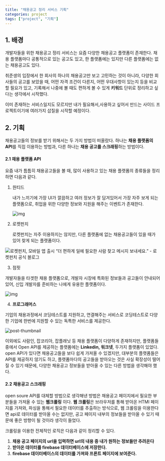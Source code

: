 ```yaml
---
title: "채용공고 정리 서비스 기획"
categories: project
tags: ["project", "기획"]
---
```


## 1. 배경

개발자들을 위한 채용공고 정리 서비스는 요즘 다양한 채용공고 플랫폼이 존재한다. 채용 플랫폼마다 공통적으로 있는 공고도 있고, 한 플랫폼에는 있지만 다른 플랫폼에는 없는 채용공고도 있다.

취준생의 입장에서 한 회사의 하나의 채용공고만 보고 고민하는 것이 아니라, 다양한 회사들의 공고를 보았을 때, 어떤 자격 조건이 다른지, 어떤 우대사항이 있는지 등을 비교할 필요가 있고, 기록해서 나중에 볼 때도 편하게 볼 수 있게 <b>키워드</b> 단위로 정리하고 싶다는 생각에서 시작했다.

이미 존재하는 서비스일지도 모르지만 내가 필요해서,사용하고 싶어서 만드는 사이드 프로젝트이기에 여러가지 삽질을 시작할 예정이다.

## 2. 기획

채용공고들의 정보를 받기 위해서는 두 가지 방법이 떠올랐다. 하나는 <b>채용 플랫폼의 API</b>를 직접 이용하는 방법과, 다른 하나는 <b>채용 공고를 스크래핑</b>하는 방법이다.

#### 2.1 채용 플랫폼 API

요즘 내가 틈틈히 채용공고들을 볼 때, 많이 사용하고 있는 채용 플랫폼의 종류들을 정리하면 다음과 같다.

1. 원티드

   내가 느끼기에 가장 UI가 깔끔하고 여러 정보가 잘 담겨있어서 가장 자주 보게 되는 플랫폼으로, 취업을 위한 다양한 정보와 지원을 해주는 이벤트가 존재한다.

   ![img](https://blog.kakaocdn.net/dn/br7AFo/btrc9d7Zpzo/a5BnKsDB3Vltlp06x3oZlK/img.png)

2. 로켓펀치

   로켓펀치는 자주 이용하지는 않지만, 다른 플랫폼에 없는 채용공고들이 있을 때가 있어 찾게 되는 플랫폼이다.
   
   

![로켓펀치, 모바일 앱 출시 “더 편하게 일에 필요한 사람 찾고 메시지 보내세요.” - 로켓펀치 공식 블로그](https://blog.rocketpunch.com/wp-content/uploads/2020/03/%EB%A1%9C%EC%BC%93%ED%8E%80%EC%B9%98_%EC%95%B1%EC%B6%9C%EC%8B%9C1.jpg)



3. 점핏

개발자들을 타겟한 채용 플랫폼으로, 개발자 시장에 특화된 정보들과 공고들이 안내되어 있어, 신입 개발자를 준비하는 나에게 유용한 플랫폼이다.

![img](https://image.edaily.co.kr/images/photo/files/NP/S/2021/03/PS21030500386.jpg)



4. **프로그래머스**

 기업의 채용과정에서 코딩테스트를 지원하고, 연결해주는 서비스로 코딩테스트로 다양한 기업에 한번에 지원할 수 있는 독특한 서비스를 제공한다.

![post-thumbnail](https://velog.velcdn.com/images/dev-redo/post/3eac3adc-518e-4f37-a329-9e0053080a44/image.jpg)

이외에도 사람인, 잡코리아, 잡플래닛 등 채용 플랫폼이 다양하게 존재하지만, 플랫폼들 중에서 Open API를 제공하는 플랫폼에는 **Linkedin, 워크넷**, 두가지 플랫폼이 있었다. open API가 있다면 채용공고들을 보다 쉽게 가져올 수 있겠지만, 대부분의 플랫폼들은 API를 제공하지 않기도 하고, 플랫폼마다의 공고들을 받아오는 것은 사실 확장성이 떨어질 수 있기 때문에, 다양한 채용공고 정보들을 받아올 수 있는 다른 방법을 생각해야 했다.



#### 2.2 채용공고 스크래핑

open soure API를 대체할 방법으로 생각해낸 방법은 채용공고 페이지에서 필요한 부분들을 가져올 수 있는  **웹크롤링** 이다. <b>웹 크롤링</b>은 브라우저를 통해 받아온 HTMl 페이지를 가져와, 파싱을 통해서 필요한 데이터를 추출하는 방식으로, 웹 크롤링을 이용한다면 api로 데이터를 받아올 수는 없지만, 공고 페이지 내부의 정보들을 받아올 수 있기 때문에 좋은 방향이 될 것이라 생각이 들었다.



크롤링을 이용한 전체적인 로직은 다음과 같이 정리할 수 있다.

1. **채용 공고 페이지의 url을 입력하면 url의 내용 중 내가 원하는 정보들만 추려온다**
2.  **받아온 데이터를 firebase 데이터베이스에 저장한다.** 
3. **firebase 데이터베이스의 데이터를 가져와 프론트 페이지에 보여준다.**



